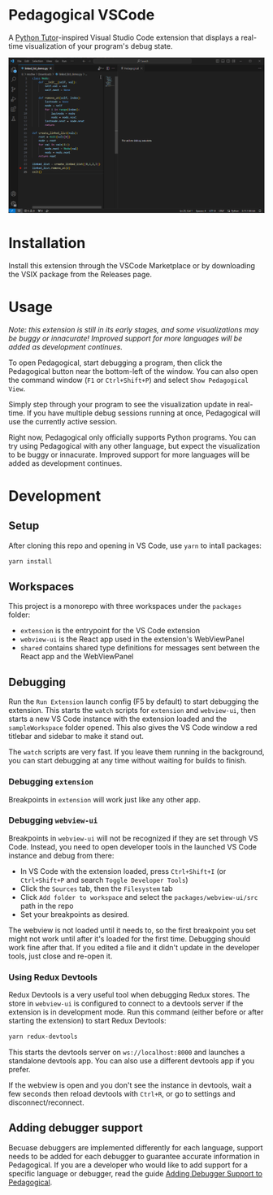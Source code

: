 # Pedagogical VSCode

A [Python Tutor](https://pythontutor.com/)-inspired Visual Studio Code extension that displays a real-time visualization of your program's debug state.

![Demonstration](docs/img/demo.gif)

# Installation

Install this extension through the VSCode Marketplace or by downloading the VSIX package from the Releases page.

# Usage

_Note: this extension is still in its early stages, and some visualizations may be buggy or innacurate! Improved support for more languages will be added as development continues._

To open Pedagogical, start debugging a program, then click the Pedagogical button near the bottom-left of the window. You can also open the command window (`F1` or `Ctrl+Shift+P`) and select `Show Pedagogical View`.

Simply step through your program to see the visualization update in real-time. If you have multiple debug sessions running at once, Pedagogical will use the currently active session.

Right now, Pedagogical only officially supports Python programs. You can try using Pedagogical with any other language, but expect the visualization to be buggy or innacurate. Improved support for more languages will be added as development continues.

# Development

## Setup

After cloning this repo and opening in VS Code, use `yarn` to intall packages:

```sh
yarn install
```

## Workspaces

This project is a monorepo with three workspaces under the `packages` folder:

- `extension` is the entrypoint for the VS Code extension
- `webview-ui` is the React app used in the extension's WebViewPanel
- `shared` contains shared type definitions for messages sent between the React app and the WebViewPanel

## Debugging

Run the `Run Extension` launch config (F5 by default) to start debugging the extension. This starts the `watch` scripts for `extension` and `webview-ui`, then starts a new VS Code instance with the extension loaded and the `sampleWorkspace` folder opened. This also gives the VS Code window a red titlebar and sidebar to make it stand out.

The `watch` scripts are very fast. If you leave them running in the background, you can start debugging at any time without waiting for builds to finish.

### Debugging `extension`

Breakpoints in `extension` will work just like any other app.

### Debugging `webview-ui`

Breakpoints in `webview-ui` will not be recognized if they are set through VS Code. Instead, you need to open developer tools in the launched VS Code instance and debug from there:

- In VS Code with the extension loaded, press `Ctrl+Shift+I` (or `Ctrl+Shift+P` and search `Toggle Developer Tools`)
- Click the `Sources` tab, then the `Filesystem` tab
- Click `Add folder to workspace` and select the `packages/webview-ui/src` path in the repo
- Set your breakpoints as desired.

The webview is not loaded until it needs to, so the first breakpoint you set might not work until after it's loaded for the first time. Debugging should work fine after that. If you edited a file and it didn't update in the developer tools, just close and re-open it.

### Using Redux Devtools

Redux Devtools is a very useful tool when debugging Redux stores. The store in `webview-ui` is configured to connect to a devtools server if the extension is in development mode. Run this command (either before or after starting the extension) to start Redux Devtools:

```sh
yarn redux-devtools
```

This starts the devtools server on `ws://localhost:8000` and launches a standalone devtools app. You can also use a different devtools app if you prefer.

If the webview is open and you don't see the instance in devtools, wait a few seconds then reload devtools with `Ctrl+R`, or go to settings and disconnect/reconnect.

## Adding debugger support

Becuase debuggers are implemented differently for each language, support needs to be added for each debugger to guarantee accurate information in Pedagogical. If you are a developer who would like to add support for a specific language or debugger, read the guide [Adding Debugger Support to Pedagogical](docs/adding-debugger-support.md).
